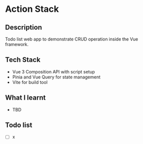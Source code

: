 # Action Stack

## Description

Todo list web app to demonstrate CRUD operation inside the Vue framework.

## Tech Stack

- Vue 3 Composition API with script setup
- Pinia and Vue Query for state management
- Vite for build tool

## What I learnt

- TBD

## Todo list

- [ ] x
